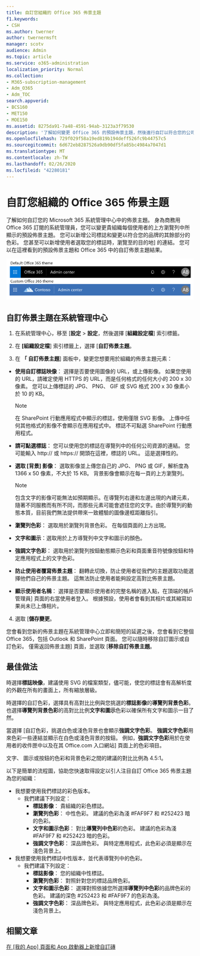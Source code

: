 ```yaml
---
title: 自訂您組織的 Office 365 佈景主題
f1.keywords:
- CSH
ms.author: twerner
author: twernermsft
manager: scotv
audience: Admin
ms.topic: article
ms.service: o365-administration
localization_priority: Normal
ms.collection:
- M365-subscription-management
- Adm_O365
- Adm_TOC
search.appverid:
- BCS160
- MET150
- MOE150
ms.assetid: 8275da91-7a48-4591-94ab-3123a3f79530
description: '了解如何變更 Office 365 的預設佈景主題，然後進行自訂以符合您的公司標誌或色彩。 '
ms.openlocfilehash: 729f029f58a19ed819b194deff526fc9b44757c5
ms.sourcegitcommit: 6d672eb8287526a9db90df5fa85bc4984a7047d1
ms.translationtype: MT
ms.contentlocale: zh-TW
ms.lasthandoff: 02/26/2020
ms.locfileid: "42280181"
---
```

# <a name="customize-the-office-365-theme-for-your-organization"></a>自訂您組織的 Office 365 佈景主題

了解如何自訂您的 Microsoft 365 系統管理中心中的佈景主題。 身為商務用 Office 365 訂閱的系統管理員，您可以變更貴組織每個使用者的上方瀏覽列中所顯示的預設佈景主題。 您可以新增公司標誌和變更以符合您的品牌的其餘部分的色彩。 您甚至可以新增使用者選取您的標誌時，瀏覽至的目的地] 的連結。 您可以在這裡看到的預設佈景主題和 Office 365 中的自訂佈景主題結果。
  
![預設 Office 365 佈景主題及自訂 Office 365](../media/e2cbc922-b424-4683-8c5c-fdbcbd0ce844.png)
  
## <a name="customize-your-theme-in-the-admin-center"></a>自訂佈景主題在系統管理中心

1. 在系統管理中心，移至 [**設定** \> **設定**，然後選擇 [**組織設定檔**] 索引標籤。

2. 在 **[組織設定檔**] 索引標籤上，選擇 [**自訂佈景主題**。

3. 在 **「 自訂佈景主題**] 面板中，變更您想要用於組織的佈景主題元素：
    
  - **使用自訂標誌映像**： 選擇是否要使用圖像的 URL，或上傳影像。 如果您使用的 URL，請確定使用 HTTPS 的 URL，而是任何格式的任何大小的 200 x 30 像素。 您可以上傳標誌的 JPG、 PNG、 GIF 或 SVG 格式 200 x 30 像素小於 10 的 KB。

    > [!NOTE]
    > 在 SharePoint 行動應用程式中顯示的標誌，使用僅限 SVG 影像。 上傳中任何其他格式的影像不會顯示在應用程式中。 標誌不可點選 SharePoint 行動應用程式。
    
  - **請可點選標誌**： 您可以使用您的標誌在導覽列中的任何公司資源的連結。 您可能輸入 http:// 或 https:// 開頭在這裡，標誌的 URL。 這是選擇性的。
    
  - **選取 [背景] 影像**： 選取影像並上傳您自己的 JPG、 PNG 或 GIF，解析度為 1366 x 50 像素，不大於 15 KB。 背景影像會顯示在每一頁的上方瀏覽列。
    
    > [!NOTE]
    > 包含文字的影像可能無法如預期顯示。在導覽列右邊和左邊出現的內建元素，隨著不同服務而有所不同，而那些元素可能會遮往您的文字。由於導覽列的動態本質，目前我們無法提供帶來一致體驗的圖像邊框距離指引。 
    
  - **瀏覽列色彩**： 選取用於瀏覽列背景色彩。 在每個頁面的上方出現。
    
  - **文字和圖示**：選取用於上方導覽列中文字和圖示的顏色。
    
  - **強調文字色彩**： 選取用於瀏覽列按鈕動態顯示色彩和頁面重音符號像按鈕和特定應用程式上的文字色彩。

   - **防止使用者覆寫佈景主題**： 翻轉此切換，防止使用者從我們的主題選取功能選擇他們自己的佈景主題。 這無法防止使用者能夠設定高對比佈景主題。
      
  - **顯示使用者名稱**： 選擇是否要顯示使用者的完整名稱的進入點，在頂端的帳戶管理員] 頁面的右當使用者登入。 根據預設，使用者會看到其相片或其縮寫如果尚未已上傳相片。
    
4. 選取 [**儲存變更**。
    
您會看到您新的佈景主題在系統管理中心立即和簡短的延遲之後，您會看到它整個 Office 365，包括 Outlook 和 SharePoint 頁面。 您可以隨時移除自訂圖示或自訂色彩。 僅需返回佈景主題] 頁面，並選取 [**移除自訂佈景主題**。
  
## <a name="best-practices"></a>最佳做法

時選擇**標誌映像**，建議使用 SVG 的檔案類型，儘可能，使您的標誌會有高解析度的外觀在所有的畫面上，所有縮放層級。

時選擇的自訂色彩，選擇具有高對比比例與您挑選的**標誌影像**的**導覽列背景色彩**。 也選擇**導覽列背景色彩**的高對比比例**文字和圖示**色彩以確保所有文字和圖示一目了然。

當選擇 [自訂色彩，挑選白色或淺色背景也會顯示**強調文字色彩**。 **強調文字色彩**用來色彩一些連結並顯示在白色或淺色背景的按鈕。 例如，**強調文字色彩**用於在使用者的收件匣中以及在其 Office.com 入口網站] 頁面上的色彩項目。 
  
文字、 圖示或按鈕的色彩和背景色彩之間的建議的對比比例為 4.5:1。

以下是簡單的流程圖，協助您快速取得設定以引人注目自訂 Office 365 佈景主題為您的組織：
  - 我想要使用我們標誌的彩色版本。
    - 我們建議下列設定：
      - **標誌影像**： 貴組織的彩色標誌。
      - **瀏覽列色彩**： 中性色彩。 建議的色彩為淺 #FAF9F7 和 #252423 暗的色彩。
      - **文字和圖示色彩**： 對比**導覽列中色彩**的色彩。 建議的色彩為淺 #FAF9F7 和 #252423 暗的色彩。
      - **強調文字色彩**： 深品牌色彩。 與特定應用程式，此色彩必須是顯示在淺色背景上。
  - 我想要使用我們標誌中性版本，並代表導覽列中的色彩。
    - 我們建議下列設定：
      - **標誌影像**： 您的組織中性標誌。
      - **瀏覽列色彩**： 對照針對您的標誌品牌色彩。
      - **文字和圖示色彩**： 選擇對照依據您所選擇**導覽列中色彩**的品牌色彩的色彩。 建議的深色 #252423 和 #FAF9F7 的色彩為淺。
      - **強調文字色彩**： 深品牌色彩。 與特定應用程式，此色彩必須是顯示在淺色背景上。
  
## <a name="related-articles"></a>相關文章

[在 [我的 App] 頁面和 App 啟動器上新增自訂磚](../manage/customize-the-app-launcher.md)
  
  

